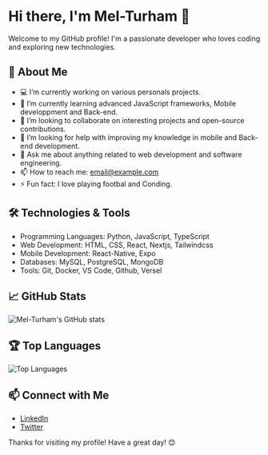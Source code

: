 # Hi there, I'm Mel-Turham 👋

Welcome to my GitHub profile! I'm a passionate developer who loves coding and exploring new technologies.

## 🚀 About Me
- 💻 I’m currently working on various personals projects.
- 🌱 I’m currently learning advanced JavaScript frameworks, Mobile developpment and Back-end.
- 👯 I’m looking to collaborate on interesting projects and open-source contributions.
- 🤔 I’m looking for help with improving my knowledge in mobile and Back-end development.
- 💬 Ask me about anything related to web development and software engineering.
- 📫 How to reach me: [email@example.com](mailto:email@example.com)
- ⚡ Fun fact: I love playing footbal and Conding.

## 🛠️ Technologies & Tools
- Programming Languages: Python, JavaScript, TypeScript
- Web Development: HTML, CSS, React, Nextjs, Tailwindcss
- Mobile Development: React-Native, Expo
- Databases: MySQL, PostgreSQL, MongoDB
- Tools: Git, Docker, VS Code, Github, Versel

## 📈 GitHub Stats
![Mel-Turham's GitHub stats](https://github-readme-stats.vercel.app/api?username=Mel-Turham&show_icons=true&theme=radical)

## 🏆 Top Languages
![Top Languages](https://github-readme-stats.vercel.app/api/top-langs/?username=Mel-Turham&layout=compact&theme=radical)

## 📫 Connect with Me
- [LinkedIn](https://www.linkedin.com/in/your-profile)
- [Twitter](https://twitter.com/your-profile)

Thanks for visiting my profile! Have a great day! 😊
